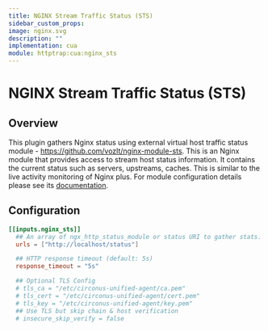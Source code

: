 ```yaml
---
title: NGINX Stream Traffic Status (STS)
sidebar_custom_props:
image: nginx.svg
description: ""
implementation: cua
module: httptrap:cua:nginx_sts
---
```


# NGINX Stream Traffic Status (STS)

## Overview

This plugin gathers Nginx status using external virtual host traffic status
module - https://github.com/vozlt/nginx-module-sts. This is an Nginx module
that provides access to stream host status information. It contains the current
status such as servers, upstreams, caches. This is similar to the live activity
monitoring of Nginx plus. For module configuration details please see its
[documentation](https://github.com/vozlt/nginx-module-sts#synopsis).

## Configuration

```toml
[[inputs.nginx_sts]]
  ## An array of ngx_http_status_module or status URI to gather stats.
  urls = ["http://localhost/status"]

  ## HTTP response timeout (default: 5s)
  response_timeout = "5s"

  ## Optional TLS Config
  # tls_ca = "/etc/circonus-unified-agent/ca.pem"
  # tls_cert = "/etc/circonus-unified-agent/cert.pem"
  # tls_key = "/etc/circonus-unified-agent/key.pem"
  ## Use TLS but skip chain & host verification
  # insecure_skip_verify = false
```
